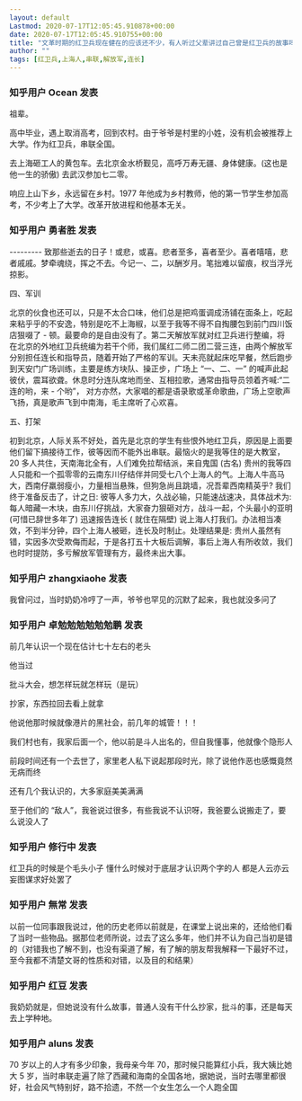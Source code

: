 ```yaml
---
layout: default
Lastmod: 2020-07-17T12:05:45.910878+00:00
date: 2020-07-17T12:05:45.910755+00:00
title: "文革时期的红卫兵现在健在的应该还不少，有人听过父辈讲过自己曾是红卫兵的故事吗？"
author: ""
tags: [红卫兵,上海人,串联,解放军,连长]
---
```



    
### 知乎用户 Ocean 发表
    
祖辈。

高中毕业，遇上取消高考，回到农村。由于爷爷是村里的小姓，没有机会被推荐上大学。作为红卫兵，串联全国。

去上海砸工人的黄包车。去北京金水桥觐见，高呼万寿无疆、身体健康。(这也是他一生的骄傲) 去武汉参加七二零。

响应上山下乡，永远留在乡村。1977 年他成为乡村教师，他的第一节学生参加高考，不少考上了大学。改革开放进程和他基本无关。
    
    
    
    
### 知乎用户 勇者胜 发表
    
\--------- 致那些逝去的日子！或悲，或喜。悲者至多，喜者至少。喜者嘻嘻，悲者戚戚。梦牵魂绕，挥之不去。今记一、二，以酬岁月。笔拙难以留痕，权当浮光掠影。

四、军训

北京的伙食也还可以，只是不太合口味，他们总是把鸡蛋调成汤铺在面条上，吃起来粘乎乎的不安逸，特别是吃不上海椒，以至于我等不得不自掏腰包到前门四川饭店狠啜了 - 顿。最要命的是自由没有了。第二天解放军就对红卫兵进行整编，将在北京的外地红卫兵统编为若干个师，我们属红二师二团二营三连，由两个解放军分别担任连长和指导员，随着开始了严格的军训。天未亮就起床吃早餐，然后跑步到天安门广场训练，主要是练方块队、操正步，广场上 “一、二、一” 的喊声此起彼伏，震耳欲聋。休息时分连队席地而坐、互相拉歌，通常由指导员领着齐喊:“二连的哟，来 - 个哟”， 对方亦然，大家唱的都是语录歌或革命歌曲，广场上空歌声飞扬，真是歌声飞到中南海，毛主席听了心欢喜。

五、打架

初到北京，人际关系不好处，首先是北京的学生有些恨外地红卫兵，原因是上面要他们留下搞接待工作，彼等因而不能外出串联。最恼火的是我等住的是大教室，20 多人共住，天南海北全有，人们难免拉帮结派，来自鬼国 (古名) 贵州的我等四人只能和一个孤零零的云南东川仔结伴并同受七八个上海人的气。上海人牛高马大，西南仔羸弱瘦小，力量相当悬殊，但狗急尚且跳墙，况吾辈西南精英乎? 我们终于准备反击了，计之日: 彼等人多力大，久战必输，只能速战速决，具体战术为: 每人暗藏一木块，由东川仔挑战，大家奋力狠砸对方，战斗一起，个头最小的亚明 (可惜已辞世多年了) 迅速报告连长 ( 就住在隔壁) 说上海人打我们。办法相当凑效，不到半分钟，四个上海人被砸，连长及时制止。处理结果是: 贵州人虽然有错，实因多次受欺侮而起，于是各打五十大板后调解，事后上海人有所收敛，我们也时时提防，多亏解放军管理有方，最终未出大事。
    
    
    
    
### 知乎用户 zhangxiaohe 发表
    
我曾问过，当时奶奶冷哼了一声，爷爷也罕见的沉默了起来，我也就没多问了
    
    
    
    
### 知乎用户 卓勉勉勉勉勉勉鹏 发表
    
前几年认识一个现在估计七十左右的老头

他当过

批斗大会，想怎样玩就怎样玩（是玩）

抄家，东西拉回去看上就拿

他说他那时候就像港片的黑社会，前几年的城管！！！

我们村也有，我家后面一个，他以前是斗人出名的，但自我懂事，他就像个隐形人

前段时间还有一个去世了，家里老人私下说起那段时光，除了说他作恶也感慨竟然无病而终

还有几个我认识的，大多家庭美美满满

至于他们的 “敌人”，我爸说过很多，有些我说不认识呀，我爸要么说搬走了，要么说没人了
    
    
    
    
### 知乎用户 修行中 发表
    
红卫兵的时候是个毛头小子 懂什么时候对于底层才认识两个字的人 都是人云亦云 妄图谋求好处罢了
    
    
    
    
### 知乎用户 無常 发表
    
以前一位同事跟我说过，他的历史老师以前就是，在课堂上说出来的，还给他们看了当时一些物品。据那位老师所说，过去了这么多年，他们并不认为自己当初是错的（对错我也了解不到，也没有渠道了解，有了解的朋友帮我解释一下最好不过，至今我都不清楚文哥的性质和对错，以及目的和结果）
    
    
    
    
### 知乎用户 红豆 发表
    
我奶奶就是，但她说没有什么故事，普通人没有干什么抄家，批斗的事，还是每天去上学种地。
    
    
    
    
### 知乎用户 aluns 发表
    
70 岁以上的人才有多少印象，我母亲今年 70，那时候只能算红小兵，我大姨比她大 5 岁，当时串联走遍了除了西藏和海南的全国各地，据她说，当时去哪里都很好，社会风气特别好，路不拾遗，不然一个女生怎么一个人跑全国
    
    
    

